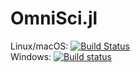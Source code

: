 # OmniSci.jl

Linux/macOS: [![Build Status](https://travis-ci.org/omnisci/OmniSci.jl.svg?branch=master)](https://travis-ci.org/omnisci/OmniSci.jl) <br>
Windows: [![Build status](https://ci.appveyor.com/api/projects/status/l8kswaivyhefhg3h?svg=true)](https://ci.appveyor.com/project/randyzwitch/omnisci-jl)

